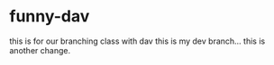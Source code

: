 # funny-dav
this is for our branching class with dav
this is my dev branch...
this is another change.